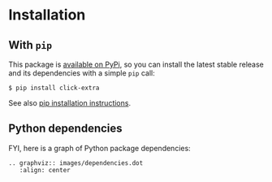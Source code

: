# Installation

## With `pip`

This package is
[available on PyPi](https://pypi.python.org/pypi/click-extra), so you
can install the latest stable release and its dependencies with a simple `pip`
call:

```shell-session
$ pip install click-extra
```

See also
[pip installation instructions](https://pip.pypa.io/en/stable/installing/).

## Python dependencies

FYI, here is a graph of Python package dependencies:

```{eval-rst}
.. graphviz:: images/dependencies.dot
   :align: center
```

